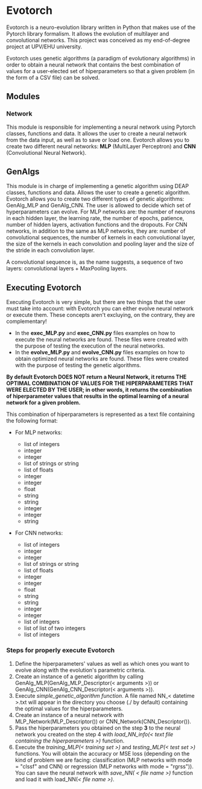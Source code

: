 # Evotorch
Evotorch is a neuro-evolution library written in Python that makes use of the Pytorch library formalism.
It allows the evolution of multilayer and convolutional networks.
This project was conceived as my end-of-degree project at UPV/EHU university.

Evotorch uses genetic algorithms (a paradigm of evolutionary algorithms) in order to obtain a neural network that contains the best combination of values
for a user-elected set of hiperparameters so that a given problem (in the form of a CSV file) can be solved.

## Modules

### Network

This module is responsible for implementing a neural network using Pytorch classes, functions and data. It allows the user to create a neural network from the data
input, as well as to save or load one. Evotorch allows you to create two different neural networks: **MLP** (MultiLayer Perceptron) and **CNN** (Convolutional Neural Network).

## GenAlgs

This module is in charge of implementing a genetic algorithm using DEAP classes, functions and data. Allows the user to create a genetic algorithm.
Evotorch allows you to create two different types of genetic algorithms: GenAlg_MLP and GenAlg_CNN.
The user is allowed to decide which set of hyperparameters can evolve. For MLP networks are: the number of neurons in each hidden layer, the learning rate, the
number of epochs, patience, number of hidden layers, activation functions and the dropouts. For CNN networks, in addition to the same as MLP networks, they are: number of convolutional sequences, the number of kernels in each convolutional layer, the size of the kernels in each convolution and pooling layer and the size of the stride in each convolution layer.

A convolutional sequence is, as the name suggests, a sequence of two layers: convolutional layers + MaxPooling layers.

## Executing Evotorch

Executing Evotorch is very simple, but there are two things that the user must take into account: with Evotorch you can either evolve neural network or execute them. These concepts aren't excluying, on the contrary, they are complementary!
* In the **exec_MLP.py** and **exec_CNN.py** files examples on how to execute the neural networks are found. These files were created with the purpose of testing the execution of the neural networks.
* In the **evolve_MLP.py** and **evolve_CNN.py** files examples on how to obtain optimized neural networks are found. These files were created with the purpose of testing the genetic algorithms.

**By default Evotorch DOES NOT return a Neural Network, it returns THE OPTIMAL COMBINATION OF VALUES FOR THE HIPERPARAMETERS THAT WERE ELECTED BY THE USER; in other words, it returns the combination of hiperparameter values that results in the optimal learning of a neural network for a given problem.**

This combination of hiperparameters is represented as a text file containing the following format:
* For MLP networks:
  * list of integers
  * integer
  * integer
  * list of strings or string
  * list of floats
  * integer
  * integer
  * float
  * string
  * string
  * integer
  * integer
  * string

* For CNN networks:
  * list of integers
  * integer
  * integer
  * list of strings or string
  * list of floats
  * integer
  * integer
  * float
  * string
  * string
  * integer
  * integer
  * list of integers
  * list of list of two integers
  * list of integers
  
### Steps for properly execute Evotorch

1. Define the hiperparameters' values as well as which ones you want to evolve along with the evolution's parametric criteria.
2. Create an instance of a genetic algorithm by calling GenAlg_MLP(GenAlg_MLP_Descriptor(< arguments >)) or GenAlg_CNN(GenAlg_CNN_Descriptor(< arguments >)).
3. Execute *simple_genetic_algorithm function*. A file named NN_< datetime >.txt will appear in the directory you choose (./ by default) containing the optimal values for the hiperparameters.
4. Create an instance of a neural network with MLP_Network(MLP_Descriptor()) or CNN_Network(CNN_Descriptor()).
5. Pass the hiperparameters you obtained on the step **3** to the neural network you created on the step 4 with *load_NN_info(< text file containing the hiperparameters >)* function.
6. Execute the *training_MLP(< training set >)* and *testing_MLP(< test set >)* functions. You will obtain the accuracy or MSE loss (depending on the kind of problem we are facing: classification (MLP networks with mode = "clssf" and CNN) or regression (MLP networks with mode = "rgrss")). You can save the neural network with *save_NN( < file name >)* function and load it with load_NN(*< file name >)*.
